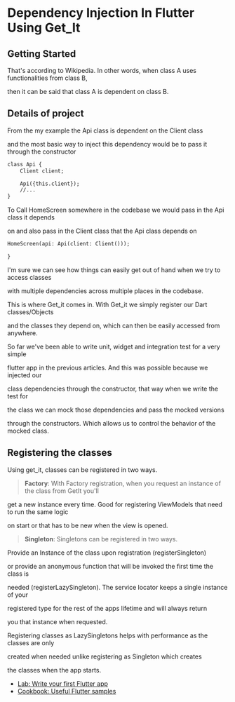 # Dependency Injection In Flutter Using Get_It
 

## Getting Started

That's according to Wikipedia. In other words, when class A uses functionalities from class B,

then it can be said that class A is dependent on class B.

## Details of project
From the my example the Api class is dependent on the Client class

and the most basic way to inject this dependency would be to pass it through the constructor

```diff
class Api {
    Client client;

    Api({this.client});
    //...
}

```
To Call HomeScreen somewhere in the codebase we would pass in the Api class it depends

on and also pass in the Client class that the Api class depends on
```diff
HomeScreen(api: Api(client: Client()));

}

```

I'm sure we can see how things can easily get out of hand when we try to access classes 

with multiple dependencies across multiple places in the codebase.

This is where Get_it comes in. With Get_it we simply register our Dart classes/Objects 

and the classes they depend on, which can then be easily accessed from anywhere.

So far we've been able to write unit, widget and integration test for a very simple 

flutter app in the previous articles. And this was possible because we injected our 

class dependencies through the constructor, that way when we write the test for 

the class we can mock those dependencies and pass the mocked versions 

through the constructors. Which allows us to control the behavior of the mocked class.

## Registering the classes

Using get_it, classes can be registered in two ways.

> **Factory**: With Factory registration, when you request an instance of the class from GetIt you'll 

get a new instance every time. Good for registering ViewModels that need to run the same logic 

on start or that has to be new when the view is opened.

> **Singleton**: Singletons can be registered in two ways. 

Provide an Instance of the class upon registration (registerSingleton) 

or provide an anonymous function that will be invoked the first time the class is 

needed (registerLazySingleton). The service locator keeps a single instance of your 

registered type for the rest of the apps lifetime and will always return 

you that instance when requested.

Registering classes as LazySingletons helps with performance as the classes are only

created when needed unlike registering as Singleton which creates 

the classes when the app starts.

- [Lab: Write your first Flutter app](https://docs.flutter.dev/get-started/codelab)
- [Cookbook: Useful Flutter samples](https://docs.flutter.dev/cookbook)

 
